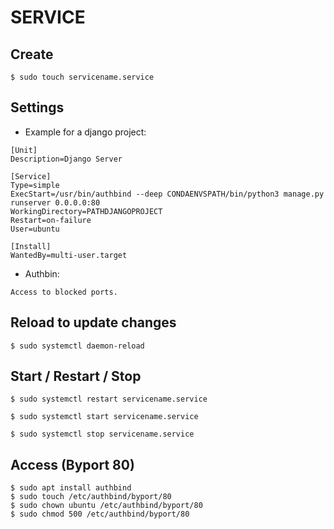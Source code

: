 # SERVICE

## Create
```
$ sudo touch servicename.service 
```
## Settings
* Example for a django project:
```
[Unit]
Description=Django Server

[Service]
Type=simple
ExecStart=/usr/bin/authbind --deep CONDAENVSPATH/bin/python3 manage.py runserver 0.0.0.0:80
WorkingDirectory=PATHDJANGOPROJECT
Restart=on-failure
User=ubuntu

[Install]
WantedBy=multi-user.target
```
* Authbin:
```
Access to blocked ports.
```
## Reload to update changes
```
$ sudo systemctl daemon-reload
```
## Start / Restart / Stop
```
$ sudo systemctl restart servicename.service
```
```
$ sudo systemctl start servicename.service
```
```
$ sudo systemctl stop servicename.service
```
## Access (Byport 80)
```
$ sudo apt install authbind
$ sudo touch /etc/authbind/byport/80
$ sudo chown ubuntu /etc/authbind/byport/80
$ sudo chmod 500 /etc/authbind/byport/80
```